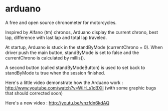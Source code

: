 arduano
=======

A free and open source chronometer for motorcycles.


Inspired by Alfano (tm) chronos, Arduano display the current chrono, best lap, difference with last lap and total lap traveled.

At startup, Arduano is stuck in the standByMode (currentChrono = 0).
When driver push the main button, standByMode is set to false and the currentChrono is calculated by millis().

A second button (called standByModeButton) is used to set back to standByMode tu true when the session finished.


Here's a little video demonstrate how the Arduano work : http://www.youtube.com/watch?v=WIH_s1cBXII 
(with some graphic bugs that should corrected soon)

Here's a new video : http://youtu.be/vnzfdn6kdAQ